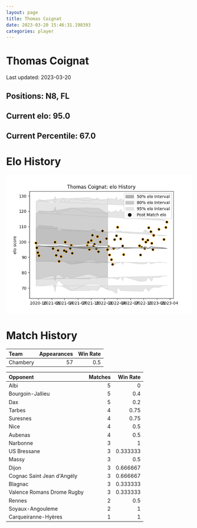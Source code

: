 ```yaml
---  
layout: page  
title: Thomas Coignat  
date: 2023-03-20 15:46:31.198393  
categories: player  
---
```

# Thomas Coignat


Last updated: 2023-03-20
## Positions: N8, FL

## Current elo: 95.0

## Current Percentile: 67.0

# Elo History


![elo history](history_ThomasCoignat.png)
# Match History


| Team     |   Appearances |   Win Rate |
|:---------|--------------:|-----------:|
| Chambery |            57 |        0.5 |

| Opponent                   |   Matches |   Win Rate |
|:---------------------------|----------:|-----------:|
| Albi                       |         5 |   0        |
| Bourgoin-Jallieu           |         5 |   0.4      |
| Dax                        |         5 |   0.2      |
| Tarbes                     |         4 |   0.75     |
| Suresnes                   |         4 |   0.75     |
| Nice                       |         4 |   0.5      |
| Aubenas                    |         4 |   0.5      |
| Narbonne                   |         3 |   1        |
| US Bressane                |         3 |   0.333333 |
| Massy                      |         3 |   0.5      |
| Dijon                      |         3 |   0.666667 |
| Cognac Saint Jean d'Angély |         3 |   0.666667 |
| Blagnac                    |         3 |   0.333333 |
| Valence Romans Drome Rugby |         3 |   0.333333 |
| Rennes                     |         2 |   0.5      |
| Soyaux-Angouleme           |         2 |   1        |
| Carqueiranne-Hyères        |         1 |   1        |